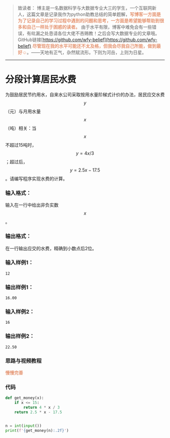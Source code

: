 
> 致读者： 博主是一名数据科学与大数据专业大三的学生，一个互联网新人，这篇文章是记录我作为python助教总结的简单题解，**<font color='#e59572'>写博客一方面是为了记录自己的学习过程中遇到的问题和思考，一方面是希望能够帮助到很多和自己一样处于困惑的读者。</font>**
> 由于水平有限，博客中难免会有一些错误，有纰漏之处恳请各位大佬不吝赐教！之后会写大数据专业的文章哦。
> GitHub链接[https://github.com/wfy-belief](https://github.com/wfy-belief)
> **<font color='#e59572'>尽管现在我的水平可能还不太及格，但我会尽我自己所能，做到最好☺</font>**。——天地有正气，杂然赋流形。下则为河岳，上则为日星。
---
# 分段计算居民水费
为鼓励居民节约用水，自来水公司采取按用水量阶梯式计价的办法，居民应交水费$$y$$（元）与月用水量$$x$$（吨）相关：当$$x$$不超过15吨时，$$y=4x/3$$；超过后，$$y=2.5x-17.5$$。请编写程序实现水费的计算。

### 输入格式：

输入在一行中给出非负实数$$x$$。

### 输出格式：

在一行输出应交的水费，精确到小数点后2位。

### 输入样例1：
```in
12
```

### 输出样例1：
```out
16.00
```

### 输入样例2：
```
16
```

### 输出样例2：
```
22.50
```
### 思路与视频教程
**<font color='#e59572'>慢慢完善</font>**

### 代码
```python
def get_money(x):
    if x <= 15:
        return 4 * x / 3
    return 2.5 * x - 17.5


n = int(input())
print(f'{get_money(n):.2f}')

```
